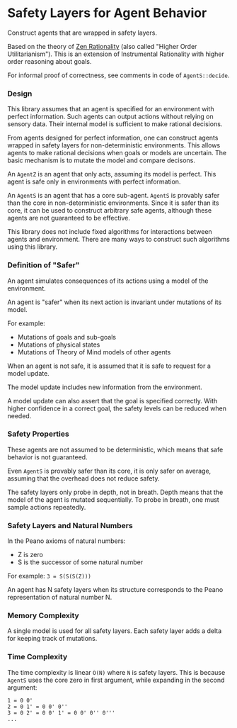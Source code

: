 # Safety Layers for Agent Behavior

Construct agents that are wrapped in safety layers.

Based on the theory of [Zen Rationality](https://github.com/advancedresearch/path_semantics/blob/master/ai-sequences.md#zen-rationality)
(also called "Higher Order Utilitarianism").
This is an extension of Instrumental Rationality with higher order reasoning about goals.

For informal proof of correctness, see comments in code of `AgentS::decide`.

### Design

This library assumes that an agent is specified for an environment with perfect information.
Such agents can output actions without relying on sensory data.
Their internal model is sufficient to make rational decisions.

From agents designed for perfect information,
one can construct agents wrapped in safety layers for non-deterministic environments.
This allows agents to make rational decisions when goals or models are uncertain.
The basic mechanism is to mutate the model and compare decisons.

An `AgentZ` is an agent that only acts, assuming its model is perfect.
This agent is safe only in environments with perfect information.

An `AgentS` is an agent that has a core sub-agent.
`AgentS` is provably safer than the core in non-deterministic environments.
Since it is safer than its core, it can be used to construct arbitrary
safe agents, although these agents are not guaranteed to be effective.

This library does not include fixed algorithms for interactions between agents and environment.
There are many ways to construct such algorithms using this library.

### Definition of "Safer"

An agent simulates consequences of its actions using a model of the environment.

An agent is "safer" when its next action is invariant under mutations of its model.

For example:

- Mutations of goals and sub-goals
- Mutations of physical states
- Mutations of Theory of Mind models of other agents

When an agent is not safe,
it is assumed that it is safe to request for a model update.

The model update includes new information from the environment.

A model update can also assert that the goal is specified correctly.
With higher confidence in a correct goal, the safety levels can be reduced when needed.

### Safety Properties

These agents are not assumed to be deterministic,
which means that safe behavior is not guaranteed.

Even `AgentS` is provably safer than its core,
it is only safer on average, assuming that the overhead
does not reduce safety.

The safety layers only probe in depth, not in breath.
Depth means that the model of the agent is mutated sequentially.
To probe in breath, one must sample actions repeatedly.

### Safety Layers and Natural Numbers

In the Peano axioms of natural numbers:

- Z is zero
- S is the successor of some natural number

For example: `3 = S(S(S(Z)))`

An agent has N safety layers when its structure corresponds
to the Peano representation of natural number N.

### Memory Complexity

A single model is used for all safety layers.
Each safety layer adds a delta for keeping track of mutations.

### Time Complexity

The time complexity is linear `O(N)` where `N` is safety layers.
This is because `AgentS` uses the core zero in first argument,
while expanding in the second argument:

```text
1 = 0 0'
2 = 0 1' = 0 0' 0''
3 = 0 2' = 0 0' 1' = 0 0' 0'' 0'''
...
```
